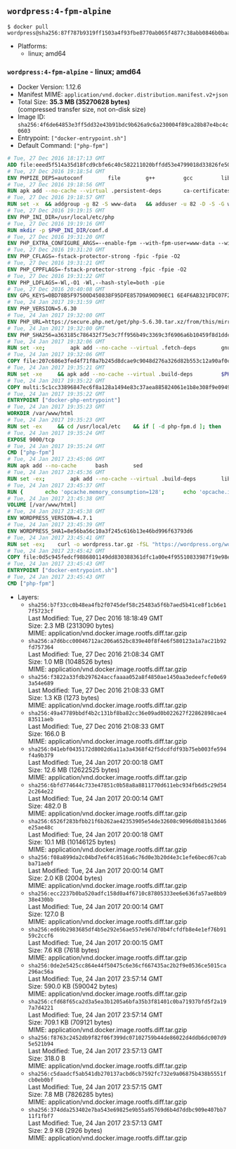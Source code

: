 ## `wordpress:4-fpm-alpine`

```console
$ docker pull wordpress@sha256:87f787b9319ff1503a4f93fbe8770ab065f4877c38abb0846b0baa73d7341640
```

-	Platforms:
	-	linux; amd64

### `wordpress:4-fpm-alpine` - linux; amd64

-	Docker Version: 1.12.6
-	Manifest MIME: `application/vnd.docker.distribution.manifest.v2+json`
-	Total Size: **35.3 MB (35270628 bytes)**  
	(compressed transfer size, not on-disk size)
-	Image ID: `sha256:4f6de64853e3ff5dd32e43b91bdc9b626a9c6a230004f89ca28b87e4bc4c0603`
-	Entrypoint: `["docker-entrypoint.sh"]`
-	Default Command: `["php-fpm"]`

```dockerfile
# Tue, 27 Dec 2016 18:17:13 GMT
ADD file:eeed5f514a35d18fcd9cbfe6c40c582211020bffdd53e4799018d33826fe5067 in / 
# Tue, 27 Dec 2016 19:18:54 GMT
ENV PHPIZE_DEPS=autoconf 		file 		g++ 		gcc 		libc-dev 		make 		pkgconf 		re2c
# Tue, 27 Dec 2016 19:18:56 GMT
RUN apk add --no-cache --virtual .persistent-deps 		ca-certificates 		curl 		tar 		xz
# Tue, 27 Dec 2016 19:18:57 GMT
RUN set -x 	&& addgroup -g 82 -S www-data 	&& adduser -u 82 -D -S -G www-data www-data
# Tue, 27 Dec 2016 19:19:15 GMT
ENV PHP_INI_DIR=/usr/local/etc/php
# Tue, 27 Dec 2016 19:19:16 GMT
RUN mkdir -p $PHP_INI_DIR/conf.d
# Tue, 27 Dec 2016 19:31:20 GMT
ENV PHP_EXTRA_CONFIGURE_ARGS=--enable-fpm --with-fpm-user=www-data --with-fpm-group=www-data
# Tue, 27 Dec 2016 19:31:20 GMT
ENV PHP_CFLAGS=-fstack-protector-strong -fpic -fpie -O2
# Tue, 27 Dec 2016 19:31:21 GMT
ENV PHP_CPPFLAGS=-fstack-protector-strong -fpic -fpie -O2
# Tue, 27 Dec 2016 19:31:22 GMT
ENV PHP_LDFLAGS=-Wl,-O1 -Wl,--hash-style=both -pie
# Tue, 27 Dec 2016 20:40:08 GMT
ENV GPG_KEYS=0BD78B5F97500D450838F95DFE857D9A90D90EC1 6E4F6AB321FDC07F2C332E3AC2BF0BC433CFC8B3
# Tue, 24 Jan 2017 19:31:59 GMT
ENV PHP_VERSION=5.6.30
# Tue, 24 Jan 2017 19:32:00 GMT
ENV PHP_URL=https://secure.php.net/get/php-5.6.30.tar.xz/from/this/mirror PHP_ASC_URL=https://secure.php.net/get/php-5.6.30.tar.xz.asc/from/this/mirror
# Tue, 24 Jan 2017 19:32:00 GMT
ENV PHP_SHA256=a363185c786432f75e3c7ff956b49c3369c3f6906a6b10459f8d1ddc22f70805 PHP_MD5=68753955a8964ae49064c6424f81eb3e
# Tue, 24 Jan 2017 19:32:06 GMT
RUN set -xe; 		apk add --no-cache --virtual .fetch-deps 		gnupg 		openssl 	; 		mkdir -p /usr/src; 	cd /usr/src; 		wget -O php.tar.xz "$PHP_URL"; 		if [ -n "$PHP_SHA256" ]; then 		echo "$PHP_SHA256 *php.tar.xz" | sha256sum -c -; 	fi; 	if [ -n "$PHP_MD5" ]; then 		echo "$PHP_MD5 *php.tar.xz" | md5sum -c -; 	fi; 		if [ -n "$PHP_ASC_URL" ]; then 		wget -O php.tar.xz.asc "$PHP_ASC_URL"; 		export GNUPGHOME="$(mktemp -d)"; 		for key in $GPG_KEYS; do 			gpg --keyserver ha.pool.sks-keyservers.net --recv-keys "$key"; 		done; 		gpg --batch --verify php.tar.xz.asc php.tar.xz; 		rm -r "$GNUPGHOME"; 	fi; 		apk del .fetch-deps
# Tue, 24 Jan 2017 19:32:06 GMT
COPY file:207c686e3fed4f71f8a7b245d8dcae9c9048d276a326d82b553c12a90af0c0ca in /usr/local/bin/ 
# Tue, 24 Jan 2017 19:35:21 GMT
RUN set -xe 	&& apk add --no-cache --virtual .build-deps 		$PHPIZE_DEPS 		curl-dev 		libedit-dev 		libxml2-dev 		openssl-dev 		sqlite-dev 		&& export CFLAGS="$PHP_CFLAGS" 		CPPFLAGS="$PHP_CPPFLAGS" 		LDFLAGS="$PHP_LDFLAGS" 	&& docker-php-source extract 	&& cd /usr/src/php 	&& ./configure 		--with-config-file-path="$PHP_INI_DIR" 		--with-config-file-scan-dir="$PHP_INI_DIR/conf.d" 				--disable-cgi 				--enable-ftp 		--enable-mbstring 		--enable-mysqlnd 				--with-curl 		--with-libedit 		--with-openssl 		--with-zlib 				$PHP_EXTRA_CONFIGURE_ARGS 	&& make -j "$(getconf _NPROCESSORS_ONLN)" 	&& make install 	&& { find /usr/local/bin /usr/local/sbin -type f -perm +0111 -exec strip --strip-all '{}' + || true; } 	&& make clean 	&& docker-php-source delete 		&& runDeps="$( 		scanelf --needed --nobanner --recursive /usr/local 			| awk '{ gsub(/,/, "\nso:", $2); print "so:" $2 }' 			| sort -u 			| xargs -r apk info --installed 			| sort -u 	)" 	&& apk add --no-cache --virtual .php-rundeps $runDeps 		&& apk del .build-deps
# Tue, 24 Jan 2017 19:35:22 GMT
COPY multi:5c1cc33896847ec6f8a128a1494e83c37aea885824061e1b8e308f9e09499956 in /usr/local/bin/ 
# Tue, 24 Jan 2017 19:35:22 GMT
ENTRYPOINT ["docker-php-entrypoint"]
# Tue, 24 Jan 2017 19:35:23 GMT
WORKDIR /var/www/html
# Tue, 24 Jan 2017 19:35:23 GMT
RUN set -ex 	&& cd /usr/local/etc 	&& if [ -d php-fpm.d ]; then 		sed 's!=NONE/!=!g' php-fpm.conf.default | tee php-fpm.conf > /dev/null; 		cp php-fpm.d/www.conf.default php-fpm.d/www.conf; 	else 		mkdir php-fpm.d; 		cp php-fpm.conf.default php-fpm.d/www.conf; 		{ 			echo '[global]'; 			echo 'include=etc/php-fpm.d/*.conf'; 		} | tee php-fpm.conf; 	fi 	&& { 		echo '[global]'; 		echo 'error_log = /proc/self/fd/2'; 		echo; 		echo '[www]'; 		echo '; if we send this to /proc/self/fd/1, it never appears'; 		echo 'access.log = /proc/self/fd/2'; 		echo; 		echo 'clear_env = no'; 		echo; 		echo '; Ensure worker stdout and stderr are sent to the main error log.'; 		echo 'catch_workers_output = yes'; 	} | tee php-fpm.d/docker.conf 	&& { 		echo '[global]'; 		echo 'daemonize = no'; 		echo; 		echo '[www]'; 		echo 'listen = [::]:9000'; 	} | tee php-fpm.d/zz-docker.conf
# Tue, 24 Jan 2017 19:35:24 GMT
EXPOSE 9000/tcp
# Tue, 24 Jan 2017 19:35:24 GMT
CMD ["php-fpm"]
# Tue, 24 Jan 2017 23:45:06 GMT
RUN apk add --no-cache 		bash 		sed
# Tue, 24 Jan 2017 23:45:36 GMT
RUN set -ex; 		apk add --no-cache --virtual .build-deps 		libjpeg-turbo-dev 		libpng-dev 	; 		docker-php-ext-configure gd --with-png-dir=/usr --with-jpeg-dir=/usr; 	docker-php-ext-install gd mysqli opcache; 		runDeps="$( 		scanelf --needed --nobanner --recursive 			/usr/local/lib/php/extensions 			| awk '{ gsub(/,/, "\nso:", $2); print "so:" $2 }' 			| sort -u 			| xargs -r apk info --installed 			| sort -u 	)"; 	apk add --virtual .wordpress-phpexts-rundeps $runDeps; 	apk del .build-deps
# Tue, 24 Jan 2017 23:45:37 GMT
RUN { 		echo 'opcache.memory_consumption=128'; 		echo 'opcache.interned_strings_buffer=8'; 		echo 'opcache.max_accelerated_files=4000'; 		echo 'opcache.revalidate_freq=2'; 		echo 'opcache.fast_shutdown=1'; 		echo 'opcache.enable_cli=1'; 	} > /usr/local/etc/php/conf.d/opcache-recommended.ini
# Tue, 24 Jan 2017 23:45:38 GMT
VOLUME [/var/www/html]
# Tue, 24 Jan 2017 23:45:38 GMT
ENV WORDPRESS_VERSION=4.7.1
# Tue, 24 Jan 2017 23:45:39 GMT
ENV WORDPRESS_SHA1=8e56ba56c10a3f245c616b13e46bd996f63793d6
# Tue, 24 Jan 2017 23:45:41 GMT
RUN set -ex; 	curl -o wordpress.tar.gz -fSL "https://wordpress.org/wordpress-${WORDPRESS_VERSION}.tar.gz"; 	echo "$WORDPRESS_SHA1 *wordpress.tar.gz" | sha1sum -c -; 	tar -xzf wordpress.tar.gz -C /usr/src/; 	rm wordpress.tar.gz; 	chown -R www-data:www-data /usr/src/wordpress
# Tue, 24 Jan 2017 23:45:42 GMT
COPY file:0d5c945fedcf9886801149dd830388361dfc1a00e4f95510833987f19e98e986 in /usr/local/bin/ 
# Tue, 24 Jan 2017 23:45:43 GMT
ENTRYPOINT ["docker-entrypoint.sh"]
# Tue, 24 Jan 2017 23:45:43 GMT
CMD ["php-fpm"]
```

-	Layers:
	-	`sha256:b7f33cc0b48ea4fb2f0745def58c25483a5f6b7aed5b41ce8f1cb6e17f5723cf`  
		Last Modified: Tue, 27 Dec 2016 18:18:49 GMT  
		Size: 2.3 MB (2313090 bytes)  
		MIME: application/vnd.docker.image.rootfs.diff.tar.gzip
	-	`sha256:a7d6bcc00046712ac206a652bc839e40f8f4e6f580123a1a7ac21b92fd757364`  
		Last Modified: Tue, 27 Dec 2016 21:08:34 GMT  
		Size: 1.0 MB (1048526 bytes)  
		MIME: application/vnd.docker.image.rootfs.diff.tar.gzip
	-	`sha256:f3822a33fdb297624accfaaaa052a8f4850ae1450aa3edeefcfe0e693a54e689`  
		Last Modified: Tue, 27 Dec 2016 21:08:33 GMT  
		Size: 1.3 KB (1273 bytes)  
		MIME: application/vnd.docker.image.rootfs.diff.tar.gzip
	-	`sha256:49a47789bbdf4b2c131bf8ba82cc36e09ad0b022627f22862898cae483511aeb`  
		Last Modified: Tue, 27 Dec 2016 21:08:33 GMT  
		Size: 166.0 B  
		MIME: application/vnd.docker.image.rootfs.diff.tar.gzip
	-	`sha256:041ebf0435172d8002d6a11a3a4368f42f5dcdfdf93b75eb003fe594f4a9b379`  
		Last Modified: Tue, 24 Jan 2017 20:00:18 GMT  
		Size: 12.6 MB (12622525 bytes)  
		MIME: application/vnd.docker.image.rootfs.diff.tar.gzip
	-	`sha256:6bfd774644c733e47851c0b58a8a8811770d611ebc934fb6d5c29d542c264e22`  
		Last Modified: Tue, 24 Jan 2017 20:00:14 GMT  
		Size: 482.0 B  
		MIME: application/vnd.docker.image.rootfs.diff.tar.gzip
	-	`sha256:6526f283bfbb21f6b262ae42353905e54de32608c9096d0b81b13d46e25ae48c`  
		Last Modified: Tue, 24 Jan 2017 20:00:18 GMT  
		Size: 10.1 MB (10146125 bytes)  
		MIME: application/vnd.docker.image.rootfs.diff.tar.gzip
	-	`sha256:f08a899da2c04bd7e6f4c8516a6c76d0e3b20d4e3c1efe6becd67cabba71aebf`  
		Last Modified: Tue, 24 Jan 2017 20:00:14 GMT  
		Size: 2.0 KB (2004 bytes)  
		MIME: application/vnd.docker.image.rootfs.diff.tar.gzip
	-	`sha256:ecc2237b0ba520adfc158d0a4f6710c87805333ee6e636fa57ae8bb938e430bb`  
		Last Modified: Tue, 24 Jan 2017 20:00:14 GMT  
		Size: 127.0 B  
		MIME: application/vnd.docker.image.rootfs.diff.tar.gzip
	-	`sha256:ed69b2983685df4b5e292e56ae557e967d70b4fcfdfb8e4e1ef76b9159c2ccf6`  
		Last Modified: Tue, 24 Jan 2017 20:00:15 GMT  
		Size: 7.6 KB (7618 bytes)  
		MIME: application/vnd.docker.image.rootfs.diff.tar.gzip
	-	`sha256:0de2e5425cc864e44f50475c6e36cf667435ac2b2f9e0536ce5015ca296ac56a`  
		Last Modified: Tue, 24 Jan 2017 23:57:14 GMT  
		Size: 590.0 KB (590042 bytes)  
		MIME: application/vnd.docker.image.rootfs.diff.tar.gzip
	-	`sha256:cfd68f65ca2d3a5ea3b1205a6bfa35b3f81401c0ba71937bfd5f2a197a7d4221`  
		Last Modified: Tue, 24 Jan 2017 23:57:14 GMT  
		Size: 709.1 KB (709121 bytes)  
		MIME: application/vnd.docker.image.rootfs.diff.tar.gzip
	-	`sha256:f8763c2452db9f82f06f399dc07102759b44de86022d4ddb6dc007d95e521b94`  
		Last Modified: Tue, 24 Jan 2017 23:57:13 GMT  
		Size: 318.0 B  
		MIME: application/vnd.docker.image.rootfs.diff.tar.gzip
	-	`sha256:c5daadcf5ab541db270137acbd6cb7592fc732e9a06875b438b5551fcb0eb0bf`  
		Last Modified: Tue, 24 Jan 2017 23:57:15 GMT  
		Size: 7.8 MB (7826285 bytes)  
		MIME: application/vnd.docker.image.rootfs.diff.tar.gzip
	-	`sha256:374dda253402e7ba543e69825e9b55a95769d6b4d7ddbc909e407bb711f1fbf7`  
		Last Modified: Tue, 24 Jan 2017 23:57:13 GMT  
		Size: 2.9 KB (2926 bytes)  
		MIME: application/vnd.docker.image.rootfs.diff.tar.gzip

